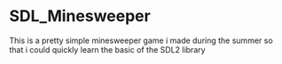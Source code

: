 # SDL_Minesweeper

This is a pretty simple minesweeper game i made during the summer so that i could quickly learn the basic of the SDL2 library

